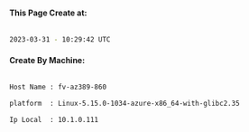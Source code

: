 
   
#### This Page Create at:

```bash

2023-03-31 - 10:29:42 UTC

```

#### Create By Machine:

```bash

Host Name : fv-az389-860

platform  : Linux-5.15.0-1034-azure-x86_64-with-glibc2.35

Ip Local  : 10.1.0.111

```

